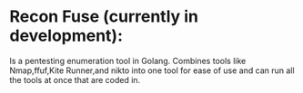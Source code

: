 # Recon Fuse (currently in development):
Is a pentesting enumeration tool in Golang. Combines tools like Nmap,ffuf,Kite Runner,and nikto into one tool for ease of use and can run all the tools at once that are coded in.
